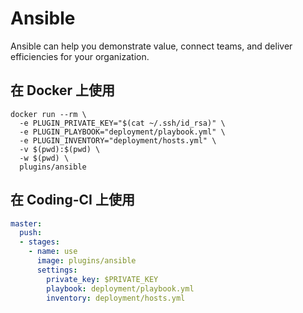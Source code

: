 # Ansible

Ansible can help you demonstrate value, connect teams,
and deliver efficiencies for your organization.

## 在 Docker 上使用

```shell
docker run --rm \
  -e PLUGIN_PRIVATE_KEY="$(cat ~/.ssh/id_rsa)" \
  -e PLUGIN_PLAYBOOK="deployment/playbook.yml" \
  -e PLUGIN_INVENTORY="deployment/hosts.yml" \
  -v $(pwd):$(pwd) \
  -w $(pwd) \
  plugins/ansible
```

## 在 Coding-CI 上使用

```yml
master:
  push:
  - stages:
    - name: use 
      image: plugins/ansible
      settings:
        private_key: $PRIVATE_KEY
        playbook: deployment/playbook.yml
        inventory: deployment/hosts.yml
```

